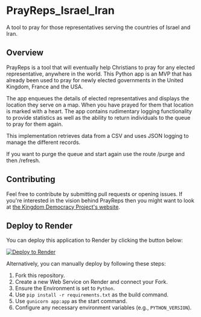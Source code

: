 # PrayReps_Israel_Iran

A tool to pray for those representatives serving the countries of Israel and Iran.

## Overview
PrayReps is a tool that will eventually help Christians to pray for any elected representative, anywhere in the world. This Python app is an MVP that has already been used to pray for newly elected governments in the United Kingdom, France and the USA. 

The app enqueues the details of elected representatives and displays the location they serve on a map. When you have prayed for them that location is marked with a heart. The app contains rudimentary logging functionality to provide statistics as well as the ability to return individuals to the queue to pray for them again.

This implementation retrieves data from a CSV and uses JSON logging to manage the different records.

If you want to purge the queue and start again use the route /purge and then /refresh.

## Contributing
Feel free to contribute by submitting pull requests or opening issues. If you're interested in the vision behind PrayReps then you might want to look at [the Kingdom Democracy Project's website](https://kingdomdemocracy.global/).

## Deploy to Render

You can deploy this application to Render by clicking the button below:

[![Deploy to Render](https://render.com/images/deploy-to-render-button.svg)](https://render.com/deploy)

Alternatively, you can manually deploy by following these steps:

1.  Fork this repository.
2.  Create a new Web Service on Render and connect your Fork.
3.  Ensure the Environment is set to `Python`.
4.  Use `pip install -r requirements.txt` as the build command.
5.  Use `gunicorn app:app` as the start command.
6.  Configure any necessary environment variables (e.g., `PYTHON_VERSION`).

